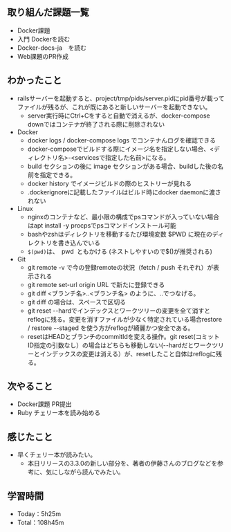 ## 取り組んだ課題一覧
- Docker課題
- 入門 Dockerを読む
- Docker-docs-ja　を読む
- Web課題のPR作成

## わかったこと
- railsサーバーを起動すると、project/tmp/pids/server.pidにpid番号が載ってファイルが残るが、これが既にあると新しいサーバーを起動できない。
  - server実行時にCtrl+Cをすると自動で消えるが、docker-compose downではコンテナが終了される際に削除されない
- Docker
  - docker logs / docker-compose logs でコンテナんログを確認できる
  - docker-composeでビルドする際にイメージ名を指定しない場合、<ディレクトリ名>-<servicesで指定した名前>になる。
  - build セクションの後に image セクションがある場合、buildした後の名前を指定できる。
  - docker history <repository>でイメージビルドの際のヒストリーが見れる
  - .dockerignoreに記載したファイルはビルド時にdocker daemonに渡されない
- Linux
  - nginxのコンテナなど、最小限の構成でpsコマンドが入っていない場合はapt install -y procpsでpsコマンドインストール可能
  - bashやzshはディレクトリを移動するたび環境変数 $PWD に現在のディレクトリを書き込んでいる
  - `$(pwd)`は、` `pwd` `ともかける (ネストしやすいので$()が推奨される)
- Git
  - git remote -v で今の登録remoteの状況（fetch / push それぞれ）が表示される
  - git remote set-url origin URL で新たに登録できる
  - git diff <ブランチ名>..<ブランチ名> のように、..でつなげる。
  - git diff <commitId> <commitId> の場合は、スペースで区切る
  - git reset --hardでインデックスとワークツリーの変更を全て消すとreflogに残る。変更を消すファイルが少なく特定されている場合restore <filename> / restore --staged <filename> を使う方がreflogが綺麗かつ安全である。
  - resetはHEADとブランチのcommitIdを変える操作。git reset(コミットID指定の引数なし）の場合はどちらも移動しない(--hardだとワークツリーとインデックスの変更は消える）が、resetしたこと自体はreflogに残る。

## 次やること
- Docker課題 PR提出
- Ruby チェリー本を読み始める

## 感じたこと
- 早くチェリー本が読みたい。
  - 本日リリースの3.3.0の新しい部分を、著者の伊藤さんのブログなどを参考に、気にしながら読んでみたい。
 
## 学習時間
- Today：5h25m
- Total：108h45m
